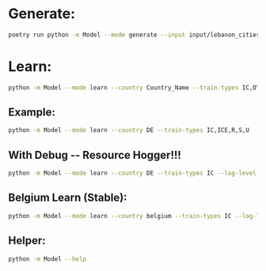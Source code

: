 
# Generate:
```bash
poetry run python -m Model --mode generate --input input/lebanon_cities.csv --country lebanon --optimize "cost,ridership" --output-dir output/lebanon
```

# Learn:
```bash
python -m Model --mode learn --country Country_Name --train-types IC,OTHERS
```
## Example:
```bash
python -m Model --mode learn --country DE --train-types IC,ICE,R,S,U
```

## With Debug -- Resource Hogger!!!
```bash
python -m Model --mode learn --country DE --train-types IC --log-level debug --verbose
```

## Belgium Learn (Stable):
```bash
python -m Model --mode learn --country belgium --train-types IC --log-level debug --verbose
```

## Helper:
```bash
python -m Model --help 
```